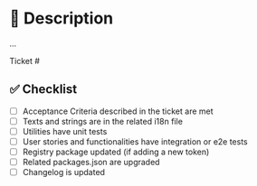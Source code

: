 # 🧙 Description

...

Ticket #

## ✅ Checklist

- [ ] Acceptance Criteria described in the ticket are met
- [ ] Texts and strings are in the related i18n file
- [ ] Utilities have unit tests
- [ ] User stories and functionalities have integration or e2e tests
- [ ] Registry package updated (if adding a new token)
- [ ] Related packages.json are upgraded
- [ ] Changelog is updated
